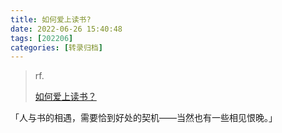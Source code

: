 ```yaml
---
title: 如何爱上读书?
date: 2022-06-26 15:40:48
tags: [202206]
categories: [转录归档]
---
```


> rf.
>
> [如何爱上读书？](https://rizime.substack.com/p/147)

「人与书的相遇，需要恰到好处的契机——当然也有一些相见恨晚。」
